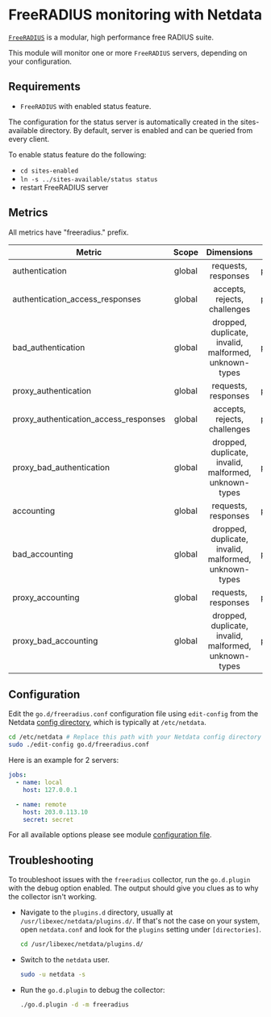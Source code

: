 <!--
title: "FreeRADIUS monitoring with Netdata"
description: "Monitor the health and performance of FreeRADIUS servers with zero configuration, per-second metric granularity, and interactive visualizations."
custom_edit_url: "https://github.com/netdata/go.d.plugin/edit/master/modules/freeradius/README.md"
sidebar_label: "FreeRADIUS"
learn_status: "Published"
learn_topic_type: "References"
learn_rel_path: "Integrations/Monitor/Networking"
-->

# FreeRADIUS monitoring with Netdata

[`FreeRADIUS`](https://freeradius.org/) is a modular, high performance free RADIUS suite.

This module will monitor one or more `FreeRADIUS` servers, depending on your configuration.

## Requirements

- `FreeRADIUS` with enabled status feature.

The configuration for the status server is automatically created in the sites-available directory. By default, server is
enabled and can be queried from every client.

To enable status feature do the following:

- `cd sites-enabled`
- `ln -s ../sites-available/status status`
- restart FreeRADIUS server

## Metrics

All metrics have "freeradius." prefix.

| Metric                                | Scope  |                      Dimensions                       |   Units   |
|---------------------------------------|:------:|:-----------------------------------------------------:|:---------:|
| authentication                        | global |                  requests, responses                  | packets/s |
| authentication_access_responses       | global |             accepts, rejects, challenges              | packets/s |
| bad_authentication                    | global | dropped, duplicate, invalid, malformed, unknown-types | packets/s |
| proxy_authentication                  | global |                  requests, responses                  | packets/s |
| proxy_authentication_access_responses | global |             accepts, rejects, challenges              | packets/s |
| proxy_bad_authentication              | global | dropped, duplicate, invalid, malformed, unknown-types | packets/s |
| accounting                            | global |                  requests, responses                  | packets/s |
| bad_accounting                        | global | dropped, duplicate, invalid, malformed, unknown-types | packets/s |
| proxy_accounting                      | global |                  requests, responses                  | packets/s |
| proxy_bad_accounting                  | global | dropped, duplicate, invalid, malformed, unknown-types | packets/s |

## Configuration

Edit the `go.d/freeradius.conf` configuration file using `edit-config` from the
Netdata [config directory](https://learn.netdata.cloud/docs/configure/nodes), which is typically at `/etc/netdata`.

```bash
cd /etc/netdata # Replace this path with your Netdata config directory
sudo ./edit-config go.d/freeradius.conf
```

Here is an example for 2 servers:

```yaml
jobs:
  - name: local
    host: 127.0.0.1

  - name: remote
    host: 203.0.113.10
    secret: secret 
```

For all available options please see
module [configuration file](https://github.com/netdata/go.d.plugin/blob/master/config/go.d/freeradius.conf).

## Troubleshooting

To troubleshoot issues with the `freeradius` collector, run the `go.d.plugin` with the debug option enabled. The output
should give you clues as to why the collector isn't working.

- Navigate to the `plugins.d` directory, usually at `/usr/libexec/netdata/plugins.d/`. If that's not the case on
  your system, open `netdata.conf` and look for the `plugins` setting under `[directories]`.

  ```bash
  cd /usr/libexec/netdata/plugins.d/
  ```

- Switch to the `netdata` user.

  ```bash
  sudo -u netdata -s
  ```

- Run the `go.d.plugin` to debug the collector:

  ```bash
  ./go.d.plugin -d -m freeradius
  ```


